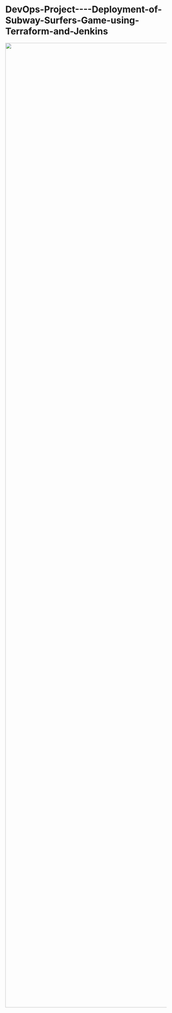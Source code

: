 # DevOps-Project----Deployment-of-Subway-Surfers-Game-using-Terraform-and-Jenkins

<div align="center">

<img align="center" alt="coding" width="3000" src="https://github.com/yash509/DevOps-Project----Deployment-of-Subway-Surfers-Game-using-Terraform-and-Jenkins/blob/main/Architecture%20of%20Subway%20Surfers%20Deployment.jpg?raw=true">
</div>

